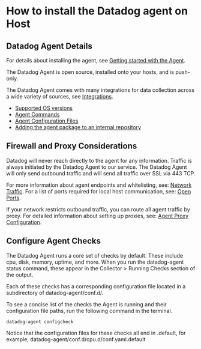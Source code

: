 # How to install the Datadog agent on Host

Datadog Agent Details
--------
For details about installing the agent, see [Getting started with the Agent](https://docs.datadoghq.com/getting_started/agent/).

The Datadog Agent is open source, installed onto your hosts, and is push-only.

The Datadog Agent comes with many integrations for data collection across a wide variety of sources, see [Integrations](https://docs.datadoghq.com/integrations/).

- [Supported OS versions](https://docs.datadoghq.com/agent/basic_agent_usage/?tab=agentv6v7#supported-platforms)
- [Agent Commands](https://docs.datadoghq.com/agent/guide/agent-commands/?tab=agentv6v7)
- [Agent Configuration Files](https://docs.datadoghq.com/agent/guide/agent-configuration-files/?tab=agentv6v7)
- [Adding the agent package to an internal repository](https://docs.datadoghq.com/agent/guide/installing-the-agent-on-a-server-with-limited-internet-connectivity/#pagetitle)


Firewall and Proxy Considerations
--------
Datadog will never reach directly to the agent for any information. Traffic is always initiated by the
Datadog Agent to our service. The Datadog Agent will only send outbound traffic and will send all
traffic over SSL via 443 TCP.

For more information about agent endpoints and whitelisting, see: [Network Traffic](https://docs.datadoghq.com/agent/guide/network/?tab=agentv6v7).
For a list of ports required for local host communication, see: [Open Ports](https://docs.datadoghq.com/agent/guide/network/?tab=agentv6v7#open-ports).

If your network restricts outbound traffic, you can route all agent traffic by proxy. For detailed information about setting up proxies, see: [Agent Proxy Configuration](https://docs.datadoghq.com/agent/proxy/?tab=agentv6v7).


Configure Agent Checks
--------
The Datadog Agent runs a core set of checks by default. These include cpu, disk, memory, uptime, and more. When you run the datadog-agent status command, these appear in the Collector > Running Checks section of the output.

Each of these checks has a corresponding configuration file located in a subdirectory of datadog-agent/conf.d/.

To see a concise list of the checks the Agent is running and their configuration file paths, run the following command in the terminal.
```
datadog-agent configcheck
```
Notice that the configuration files for these checks all end in .default, for example, datadog-agent/conf.d/cpu.d/conf.yaml.default
